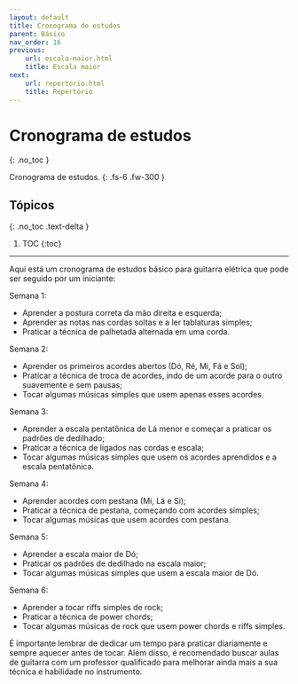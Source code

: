 ```yaml
---
layout: default
title: Cronograma de estudos
parent: Básico
nav_order: 16
previous:
    url: escala-maior.html
    title: Escala maior
next:
    url: repertorio.html
    title: Repertório
---
```


# Cronograma de estudos
{: .no_toc }

Cronograma de estudos.
{: .fs-6 .fw-300 }

## Tópicos
{: .no_toc .text-delta }

1. TOC
{:toc}

---

Aqui está um cronograma de estudos básico para guitarra elétrica que pode ser seguido por um iniciante:

Semana 1:

- Aprender a postura correta da mão direita e esquerda;
- Aprender as notas nas cordas soltas e a ler tablaturas simples;
- Praticar a técnica de palhetada alternada em uma corda.

Semana 2:

- Aprender os primeiros acordes abertos (Dó, Ré, Mi, Fá e Sol);
- Praticar a técnica de troca de acordes, indo de um acorde para o outro suavemente e sem pausas;
- Tocar algumas músicas simples que usem apenas esses acordes.

Semana 3:

- Aprender a escala pentatônica de Lá menor e começar a praticar os padrões de dedilhado;
- Praticar a técnica de ligados nas cordas e escala;
- Tocar algumas músicas simples que usem os acordes aprendidos e a escala pentatônica.

Semana 4:

- Aprender acordes com pestana (Mi, Lá e Si);
- Praticar a técnica de pestana, começando com acordes simples;
- Tocar algumas músicas que usem acordes com pestana.

Semana 5:

- Aprender a escala maior de Dó;
- Praticar os padrões de dedilhado na escala maior;
- Tocar algumas músicas simples que usem a escala maior de Dó.

Semana 6:

- Aprender a tocar riffs simples de rock;
- Praticar a técnica de power chords;
- Tocar algumas músicas de rock que usem power chords e riffs simples.

É importante lembrar de dedicar um tempo para praticar diariamente e sempre aquecer antes de tocar. Além disso, é recomendado buscar aulas de guitarra com um professor qualificado para melhorar ainda mais a sua técnica e habilidade no instrumento.
